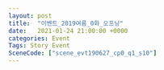 ```yaml
---
layout: post
title:  "이벤트_2019여름_0화_오프닝"
date:   2021-01-24 21:00:00 +0000
categories: Event
Tags: Story Event
SceneCode: ["scene_evt190627_cp0_q1_s10"]
---
```

